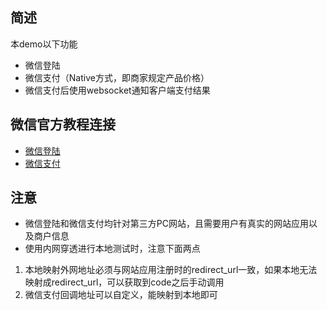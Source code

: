 ## 简述
本demo以下功能
- 微信登陆
- 微信支付（Native方式，即商家规定产品价格）
- 微信支付后使用websocket通知客户端支付结果
## 微信官方教程连接
- [微信登陆](https://open.weixin.qq.com/cgi-bin/showdocument?action=dir_list&t=resource/res_list&verify=1&id=open1419316505&token=&lang=zh_CN)
- [微信支付](https://pay.weixin.qq.com/wiki/doc/api/native.php?chapter=6_5)
## 注意
- 微信登陆和微信支付均针对第三方PC网站，且需要用户有真实的网站应用以及商户信息
- 使用内网穿透进行本地测试时，注意下面两点
1. 本地映射外网地址必须与网站应用注册时的redirect_url一致，如果本地无法映射成redirect_url，可以获取到code之后手动调用
2. 微信支付回调地址可以自定义，能映射到本地即可